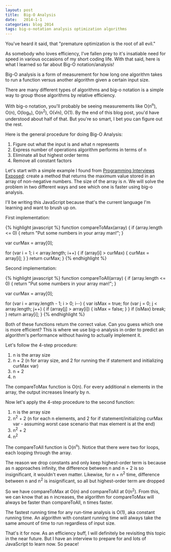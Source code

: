 ```yaml
---
layout: post
title:  Big-O Analysis
date:   2014-1-1
categories: blog 2014
tags: big-o-notation analysis optimization algorithms
---
```


You've heard it said, that "premature optimization is the root of all evil."

As somebody who loves efficiency, I've fallen prey to it's insatiable need for speed in various occasions of my short coding life. With that said, here is what I learned so far about Big-O notation/analysis!

<!--more-->
Big-O analysis is a form of measurement for how long one algorithm takes to run a function versus another algorithm given a certain input size. 


There are many different types of algorithms and big-o notation is a simple way to group those algorithms by relative efficiency.

With big-o notation, you'll probably be seeing measurements like O(n<sup>n</sup>), O(n), O(log<sub>n</sub>), O(n<sup>2</sup>), O(&radic;n), O(1). By the end of this blog post, you'd have understood about half of that. But you're so smart, I bet you can figure out the rest.

Here is the general procedure for doing Big-O Analysis:

1. Figure out what the input is and what n represents
2. Express number of operations algorithm performs in terms of n
3. Eliminate all but highest order terms
4. Remove all constant factors

Let's start with a simple example I found from [Programming Interviews Exposed][PIE]: create a method that returns the maximum value stored in an array of non-negative numbers. The size of the array is _n_. We will solve the problem in two different ways and see which one is faster using big-o analysis.

I'll be writing this JavaScript because that's the current language I'm learning and want to brush up on. 

First implementation:

{% highlight javascript %}
function compareToMax(array) {
  if (array.length <= 0) {
    return "Put some numbers in your array man!";
  }

  var curMax = array[0];

  for (var i = 1; i < array.length; i++) {
    if (array[i] > curMax) {
      curMax = array[i];
    }
  }
  return curMax;
}
{% endhighlight %}

Second implementation:

{% highlight javascript %}
function compareToAll(array) {
  if (array.length <= 0) {
    return "Put some numbers in your array man!";
  }

  var curMax = array[0];

  for (var i = array.length - 1; i > 0; i--) {
    var isMax = true;
    for (var j = 0; j < array.length; j++) {
      if (array[j] > array[i]) {
        isMax = false;
      }
    }
    if (isMax) break;
  }
  return array[i];
}
{% endhighlight %}

Both of these functions return the correct value. Can you guess which one is more efficient? This is where we use big-o analysis in order to predict an algorithm's performance without having to actually implement it.

Let's follow the 4-step procedure:

1. n is the array size
2. n + 2 (n for array size, and 2 for running the if statement and initializing curMax var)
3. n + 2
4. n

The compareToMax function is O(n). For every additional n elements in the array, the output increases linearly by n. 

Now let's apply the 4-step procedure to the second function:

1. n is the array size
2. n<sup>2</sup> + 2 (n for each n elements, and 2 for if statement/initializing curMax var - assuming worst case scenario that max element is at the end)
3. n<sup>2</sup> + 2
4. n<sup>2</sup>

The compareToAll function is O(n<sup>n</sup>). Notice that there were two for loops, each looping through the array.

The reason we drop constants and only keep highest-order term is because as n approaches infinity, the difference between n and n + 2 is so insignificant, it wouldn't even matter. Likewise, for n + n<sup>2</sup> time, difference between n and n<sup>2</sup> is insignificant, so all but highest-order term are dropped

So we have compareToMax at O(n) and compareToAll at 0(n<sup>2</sup>). From this, we can know that as n increases, the algorithm for compareToMax will always be faster than compareToAll, n times faster.

The fastest running time for any run-time analysis is O(1), aka constant running time. An algorithm with constant running time will always take the same amount of time to run regardless of input size.

That's it for now. As an efficiency buff, I will definitely be revisiting this topic in the near future. But I have an interview to prepare for and lots of JavaScript to learn now. So peace!

[PIE]: http://www.amazon.com/Programming-Interviews-Exposed-Secrets-Landing-ebook/dp/B008SGNJOW/ref=sr_1_1?ie=UTF8&qid=1388635250&sr=8-1&keywords=programming+interviews+exposed
